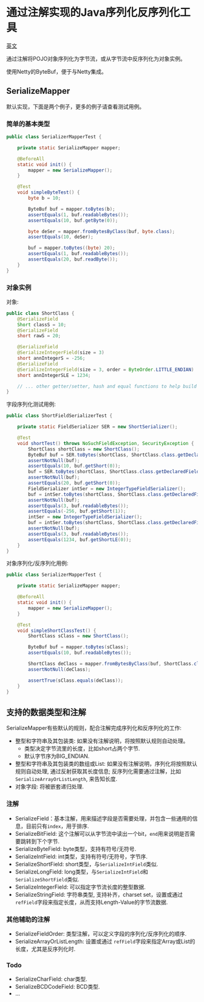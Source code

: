 # 通过注解实现的Java序列化反序列化工具

[英文](https://github.com/novrain/bytes-pojo-serializer/blob/master/README.md)

通过注解将POJO对象序列化为字节流，或从字节流中反序列化为对象实例。

使用Netty的ByteBuf，便于与Netty集成。

## SerializeMapper

默认实现，下面是两个例子，更多的例子请查看测试用例。

### 简单的基本类型

```Java
public class SerializerMapperTest {

    private static SerializeMapper mapper;

    @BeforeAll
    static void init() {
        mapper = new SerializeMapper();
    }

    @Test
    void simpleByteTest() {
        byte b = 10;

        ByteBuf buf = mapper.toBytes(b);
        assertEquals(1, buf.readableBytes());
        assertEquals(10, buf.getByte(0));

        byte deSer = mapper.fromBytesByClass(buf, byte.class);
        assertEquals(10, deSer);

        buf = mapper.toBytes((byte) 20);
        assertEquals(1, buf.readableBytes());
        assertEquals(20, buf.readByte());
    }
}
```

### 对象实例

对象:

```Java
public class ShortClass {
    @SerializeField
    Short classS = 10;
    @SerializeField
    short rawS = 20;

    @SerializeField
    @SerializeIntegerField(size = 3)
    short annIntegerS = -256;
    @SerializeField
    @SerializeIntegerField(size = 3, order = ByteOrder.LITTLE_ENDIAN)
    short annIntegerSLE = 1234;

    // ... other getter/setter, hash and equal functions to help build tests.
}
```

字段序列化测试用例:

```Java
public class ShortFieldSerializerTest {

    private static FieldSerializer SER = new ShortSerializer();

    @Test
    void shortTest() throws NoSuchFieldException, SecurityException {
        ShortClass shortClass = new ShortClass();
        ByteBuf buf = SER.toBytes(shortClass, ShortClass.class.getDeclaredField("classS"));
        assertNotNull(buf);
        assertEquals(10, buf.getShort(0));
        buf = SER.toBytes(shortClass, ShortClass.class.getDeclaredField("rawS"));
        assertNotNull(buf);
        assertEquals(20, buf.getShort(0));
        FieldSerializer intSer = new IntegerTypeFieldSerializer();
        buf = intSer.toBytes(shortClass, ShortClass.class.getDeclaredField("annIntegerS"));
        assertNotNull(buf);
        assertEquals(3, buf.readableBytes());
        assertEquals(-256, buf.getShort(1));
        intSer = new IntegerTypeFieldSerializer();
        buf = intSer.toBytes(shortClass, ShortClass.class.getDeclaredField("annIntegerSLE"));
        assertNotNull(buf);
        assertEquals(3, buf.readableBytes());
        assertEquals(1234, buf.getShortLE(0));
    }
}
```

对象序列化/反序列化用例:

```java
public class SerializerMapperTest {

    private static SerializeMapper mapper;

    @BeforeAll
    static void init() {
        mapper = new SerializeMapper();
    }

    @Test
    void simpleShortClassTest() {
        ShortClass sClass = new ShortClass();

        ByteBuf buf = mapper.toBytes(sClass);
        assertEquals(10, buf.readableBytes());

        ShortClass deClass = mapper.fromBytesByClass(buf, ShortClass.class);
        assertNotNull(deClass);

        assertTrue(sClass.equals(deClass));
    }
}
```

## 支持的数据类型和注解

SerializeMapper有些默认的规则，配合注解完成序列化和反序列化的工作:

* 整型和字符串及其包装类: 如果没有注解说明，将按照默认规则自动处理。
  * 类型决定字节流里的长度，比如short占两个字节.
  * 默认字节序为BIG_ENDIAN.
* 整型和字符串及其包装类的数组或List: 如果没有注解说明，序列化将按照默认规则自动处理, 通过反射获取其长度信息; 反序列化需要通过注解，比如```SerializeArrayOrListLength```, 来告知长度.
* 对象字段: 将被嵌套递归处理.

### 注解

* SerializeField：基本注解，用来描述字段是否需要处理，并包含一些通用的信息，目前只有```index```，用于排序.
* SerializeBitField: 这个注解可以从字节流中读出一个bit，```end```用来说明是否需要跳转到下个字节.
* SerializeByteField: byte类型，支持有符号/无符号.
* SerializeIntField: int类型，支持有符号/无符号，字节序.
* SerializeShortField: short类型，与```SerializeIntField```类似.
* SerializeLongField: long类型，与```SerializeIntField```和```SerializeShortField```类似.
* SerializeIntegerField: 可以指定字节流长度的整型数据.
* SerializeStringField: 字符串类型, 支持补齐，charset set，设置或通过 ```refField```字段来指定长度，从而支持Length-Value的字节流数据.

### 其他辅助的注解

* SerializeFieldOrder: 类型注解，可以定义字段的序列化/反序列化的顺序.
* SerializeArrayOrListLength: 设置或通过 ```refField```字段来指定Array或List的长度，尤其是反序列化时.

### Todo

* SerializeCharField: char类型.
* SerializeBCDCodeField: BCD类型.
* ...
